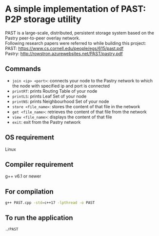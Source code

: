 # A simple implementation of PAST: P2P storage utility
PAST is a large-scale, distributed, persistent storage system based on the Pastry peer-to-peer overlay network.\
Following research papers were referred to while building this project:\
PAST: https://www.cs.cornell.edu/people/egs/615/past.pdf \
Pastry: http://rowstron.azurewebsites.net/PAST/pastry.pdf

## Commands
* ```join <ip> <port>```: connects your node to the Pastry network to which the node with specified ip and port is connected
* ```printRT```: prints Routing Table of your node
* ```printLS```: prints Leaf Set of your node
* ```printNS```: prints Neighbourhood Set of your node
* ```store <file_name>```: stores the content of that file in the network
* ```get <file_name>```: retrieves the content of that file from the network
* ```view <file_name>```: displays the content of that file
* ```exit```: exit from the Pastry network

## OS requirement
Linux

## Compiler requirement
g++ v6.1 or newer

## For compilation
```bash
g++ PAST.cpp -std=c++17 -lpthread -o PAST
```

## To run the application
```bash
./PAST
```
